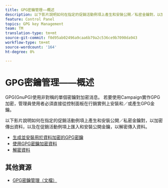 ```yaml
---
title: GPG密鑰管理——概述
description: 以下影片說明如何在指定的促銷活動例項上產生和安裝公開／私密金鑰對，以加密傳出資料，以及在促銷活動例項上匯入和安裝公開金鑰，以解密傳入資料。
feature: Control Panel
topics: GPG key Management
team: TM
translation-type: tm+mt
source-git-commit: f0d95ab02496a9caa6b79a2c536ce9b7090da943
workflow-type: tm+mt
source-wordcount: '164'
ht-degree: 0%

---
```



# GPG密鑰管理——概述

GPG(GnuPG)使用非對稱的單個密鑰對加密消息。 若要使用Campaign實作GPG加密，管理員使用者必須直接從控制面板在行銷實例上安裝和／或產生GPG金鑰。

以下影片說明如何在指定的促銷活動例項上產生和安裝公開／私密金鑰對，以加密傳出資料，以及在促銷活動例項上匯入和安裝公開金鑰，以解密傳入資料。

* [生成並安裝用於資料加密的GPG密鑰](./generating-and-installing-gpg-keys-for-data-encryption.md)
* [使用GPG密鑰加密資料](./using-a-gpg-key-to-encrypt-data.md)
* [解密資料](./decrypting-data.md)

## 其他資源

* [GPG密鑰管理（文檔）](https://docs.adobe.com/content/help/en/control-panel/using/instances-settings/gpg-keys-management.html)
